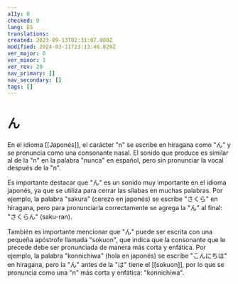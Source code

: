 ```yaml
---
a11y: 0
checked: 0
lang: ES
translations: 
created: 2023-09-13T02:31:07.000Z
modified: 2024-03-11T23:13:46.829Z
ver_major: 0
ver_minor: 1
ver_rev: 20
nav_primary: []
nav_secondary: []
tags: []
---
```

# ん

En el idioma [[Japonés]], el carácter "n" se escribe en hiragana como "ん" y se pronuncia como una consonante nasal. El sonido que produce es similar al de la "n" en la palabra "nunca" en español, pero sin pronunciar la vocal después de la "n".

Es importante destacar que "ん" es un sonido muy importante en el idioma japonés, ya que se utiliza para cerrar las sílabas en muchas palabras. Por ejemplo, la palabra "sakura" (cerezo en japonés) se escribe "さくら" en hiragana, pero para pronunciarla correctamente se agrega la "ん" al final: "さくらん" (saku-ran).

También es importante mencionar que "ん" puede ser escrita con una pequeña apóstrofe llamada "sokuon", que indica que la consonante que le precede debe ser pronunciada de manera más corta y enfática. Por ejemplo, la palabra "konnichiwa" (hola en japonés) se escribe "こんにちは" en hiragana, pero la "ん" antes de la "は" tiene el [[sokuon]], por lo que se pronuncia como una "n" más corta y enfática: "konnichiwa".